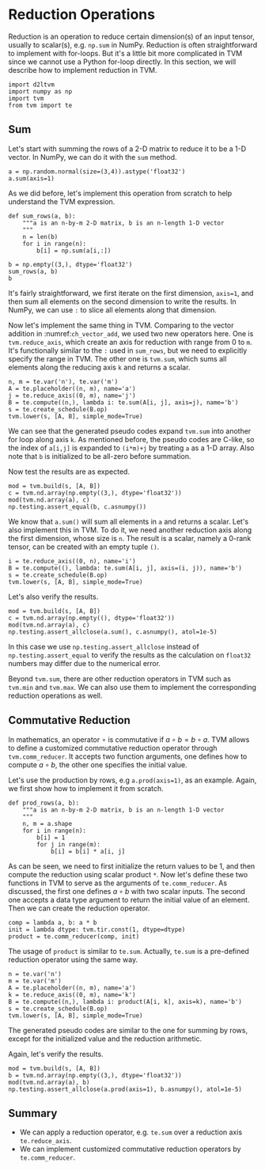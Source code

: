 # Reduction Operations

Reduction is an operation to reduce certain dimension(s) of an input tensor, usually to scalar(s), e.g. `np.sum` in NumPy. Reduction is often straightforward to implement with for-loops. But it's a little bit more complicated in TVM since we cannot use a Python for-loop directly. In this section, we will describe how to implement reduction in TVM.

```{.python .input}
import d2ltvm
import numpy as np
import tvm
from tvm import te
```

## Sum

Let's start with summing the rows of a 2-D matrix to reduce it to be a 1-D vector. In NumPy, we can do it with the `sum` method.

```{.python .input  n=29}
a = np.random.normal(size=(3,4)).astype('float32')
a.sum(axis=1)
```

As we did before, let's implement this operation from scratch to help understand the TVM expression.

```{.python .input  n=2}
def sum_rows(a, b):
    """a is an n-by-m 2-D matrix, b is an n-length 1-D vector 
    """
    n = len(b)
    for i in range(n):
        b[i] = np.sum(a[i,:])

b = np.empty((3,), dtype='float32')
sum_rows(a, b)
b
```

It's fairly straightforward, we first iterate on the first dimension, `axis=1`, and then sum all elements on the second dimension to write the results. In NumPy, we can use `:` to slice all elements along that dimension.

Now let's implement the same thing in TVM. Comparing to the vector addition in :numref:`ch_vector_add`, we used two new operators here. One is `tvm.reduce_axis`, which create an axis for reduction with range from 0 to `m`. It's functionally similar to the `:` used in `sum_rows`, but we need to explicitly specify the range in TVM. The other one is `tvm.sum`, which sums all elements along the reducing axis `k` and returns a scalar.

```{.python .input  n=30}
n, m = te.var('n'), te.var('m')
A = te.placeholder((n, m), name='a')
j = te.reduce_axis((0, m), name='j')
B = te.compute((n,), lambda i: te.sum(A[i, j], axis=j), name='b')
s = te.create_schedule(B.op)
tvm.lower(s, [A, B], simple_mode=True)
```

We can see that the generated pseudo codes expand `tvm.sum` into another for loop along axis `k`. As mentioned before, the pseudo codes are C-like, so the index of `a[i,j]` is expanded to `(i*m)+j` by treating `a` as a 1-D array. Also note that `b` is initialized to be all-zero before summation.

Now test the results are as expected.

```{.python .input  n=5}
mod = tvm.build(s, [A, B])
c = tvm.nd.array(np.empty((3,), dtype='float32'))
mod(tvm.nd.array(a), c)
np.testing.assert_equal(b, c.asnumpy())
```

We know that `a.sum()` will sum all elements in `a` and returns a scalar. Let's also implement this in TVM. To do it, we need another reduction axis along the first dimension, whose size is `n`. The result is a scalar, namely a 0-rank tensor, can be created with an empty tuple `()`.

```{.python .input  n=31}
i = te.reduce_axis((0, n), name='i')
B = te.compute((), lambda: te.sum(A[i, j], axis=(i, j)), name='b')
s = te.create_schedule(B.op)
tvm.lower(s, [A, B], simple_mode=True)
```

Let's also verify the results.

```{.python .input  n=17}
mod = tvm.build(s, [A, B])
c = tvm.nd.array(np.empty((), dtype='float32'))
mod(tvm.nd.array(a), c)
np.testing.assert_allclose(a.sum(), c.asnumpy(), atol=1e-5)
```

In this case we use `np.testing.assert_allclose` instead of `np.testing.assert_equal` to verify the results as the calculation on `float32` numbers may differ due to the numerical error.

Beyond `tvm.sum`, there are other reduction operators in TVM such as `tvm.min` and `tvm.max`. We can also use them to implement the corresponding reduction operations as well.

## Commutative Reduction

In mathematics, an operator $\circ$ is commutative if $a\circ b = b\circ a$. TVM allows to define a customized commutative reduction operator through `tvm.comm_reducer`. It accepts two function arguments, one defines how to compute $a\circ b$, the other one specifies the initial value.

Let's use the production by rows, e.g `a.prod(axis=1)`, as an example. Again, we first show how to implement it from scratch.

```{.python .input  n=25}
def prod_rows(a, b):
    """a is an n-by-m 2-D matrix, b is an n-length 1-D vector 
    """
    n, m = a.shape
    for i in range(n):
        b[i] = 1
        for j in range(m):
            b[i] = b[i] * a[i, j]
```

As can be seen, we need to first initialize the return values to be 1, and then compute the reduction using scalar product `*`. Now let's define these two functions in TVM to serve as the arguments of `te.comm_reducer`. As discussed, the first one defines $a\circ b$ with two scalar inputs. The second one accepts a data type argument to return the initial value of an element. Then we can create the reduction operator.

```{.python .input}
comp = lambda a, b: a * b
init = lambda dtype: tvm.tir.const(1, dtype=dtype)
product = te.comm_reducer(comp, init)
```

The usage of `product` is similar to `te.sum`. Actually, `te.sum` is a pre-defined reduction operator using the same way.

```{.python .input  n=26}
n = te.var('n')
m = te.var('m')
A = te.placeholder((n, m), name='a')
k = te.reduce_axis((0, m), name='k')
B = te.compute((n,), lambda i: product(A[i, k], axis=k), name='b')
s = te.create_schedule(B.op)
tvm.lower(s, [A, B], simple_mode=True)
```

The generated pseudo codes are similar to the one for summing by rows, except for the initialized value and the reduction arithmetic.

Again, let's verify the results.

```{.python .input  n=28}
mod = tvm.build(s, [A, B])
b = tvm.nd.array(np.empty((3,), dtype='float32'))
mod(tvm.nd.array(a), b)
np.testing.assert_allclose(a.prod(axis=1), b.asnumpy(), atol=1e-5)
```

## Summary

- We can apply a reduction operator, e.g. `te.sum` over a reduction axis `te.reduce_axis`.
- We can implement customized commutative reduction operators by `te.comm_reducer`.
